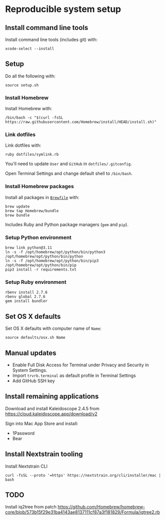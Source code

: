 # Reproducible system setup

## Install command line tools

Install command line tools (includes git) with:

    xcode-select --install

## Setup

Do all the following with:

    source setup.sh

### Install Homebrew

Install Homebrew with:

    /bin/bash -c "$(curl -fsSL https://raw.githubusercontent.com/Homebrew/install/HEAD/install.sh)"

### Link dotfiles

Link dotfiles with:

    ruby dotfiles/symlink.rb

You'll need to update `User` and `GitHub` in `dotfiles/.gitconfig`.

Open Terminal Settings and change default shell to `/bin/bash`.

### Install Homebrew packages

Install all packages in [`Brewfile`](Brewfile) with:

    brew update
    brew tap Homebrew/bundle
    brew bundle

Includes Ruby and Python package managers (`gem` and `pip`).

### Setup Python environment

    brew link python@3.11
    ln -s -f /opt/homebrew/opt/python/bin/python3 /opt/homebrew/opt/python/bin/python
    ln -s -f /opt/homebrew/opt/python/bin/pip3 /opt/homebrew/opt/python/bin/pip
    pip3 install -r requirements.txt

### Setup Ruby environment

	rbenv install 2.7.6
	rbenv global 2.7.6
	gem install bundler

## Set OS X defaults

Set OS X defaults with computer name of `Name`:

    source defaults/osx.sh Name

## Manual updates

- Enable Full Disk Access for Terminal under Privacy and Security in System Settings.
- Import `trvrb.terminal` as default profile in Terminal Settings
- Add GitHub SSH key

## Install remaining applications

Download and install Kaleidoscope 2.4.5 from https://cloud.kaleidoscope.app/download/v2

Sign into Mac App Store and install:
 - 1Password
 - Bear

## Install Nextstrain tooling

Install Nextstrain CLI

    curl -fsSL --proto '=https' https://nextstrain.org/cli/installer/mac | bash

## TODO

Install iq2tree from patch https://github.com/Homebrew/homebrew-core/blob/573b15f29e31ba4143ae8137111cf87a3f181829/Formula/iqtree2.rb
